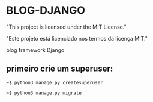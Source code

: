 # BLOG-DJANGO


"This project is licensed under the MIT License."

"Este projeto está licenciado nos termos da licença MIT."

blog framework Django

## primeiro crie um superuser:

`~$ python3 manage.py createsuperuser`

`~$ python3 manage.py migrate`
